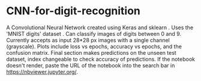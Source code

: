 # CNN-for-digit-recognition
A Convolutional Neural Network created using Keras and sklearn . Uses the 'MNIST digits' dataset . Can classify images of digits between 0 and 9. Currently accepts as input 28*28 px images with a single channel (grayscale). Plots include loss vs epochs, accuracy vs epochs, and the confusion matrix. Final section makes predictions on the unseen test dataset, index changeable to check accuracy of predictions. 
If the notebook doesn't render, paste the URL of the notebook into the search bar in https://nbviewer.jupyter.org/.
